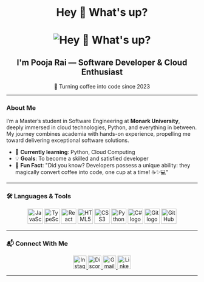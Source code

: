 
<!-- Waving Hand and Introduction Section -->
<h1 align="center">
  Hey <span class="wave">👋</span> What's up?
</h1>
<!--add->

<img align="right" alt="Coding" width="400" src="https://user-images.githubusercontent.com/113302094/211284885-f4291eef-88a6-48cb-a06e-28c3481a75b0.gif">

<p align="left"> <img src="https://komarev.com/ghpvc/?username=redoxangel&label=Profile%20views&color=0e75b6&style=flat" alt="redoxangel" /> </p>

<!-- Animated GIF Section -->
<h1 align="center">
  <img src="https://cdn.dribbble.com/users/331265/screenshots/2498700/ana-d-small.gif" alt="Hey 👋 What's up?" />
</h1>

<!-- Short Introduction Section -->
<h2 align="center">I'm Pooja Rai — Software Developer & Cloud Enthusiast</h2>

<p align="center">🚀 Turning coffee into code since 2023</p>

---

### About Me

I’m a Master’s student in Software Engineering at **Monark University**, deeply immersed in cloud technologies, Python, and everything in between. My journey combines academia with hands-on experience, propelling me toward delivering exceptional software solutions.

- 🌱 **Currently learning**: Python, Cloud Computing
- 💡 **Goals**: To become a skilled and satisfied developer
- 🎯 **Fun Fact**: "Did you know? Developers possess a unique ability: they magically convert coffee into code, one cup at a time! ☕✨💻"

---

### 🛠️ Languages & Tools

<div align="center">
  <img src="https://cdn.jsdelivr.net/gh/devicons/devicon/icons/javascript/javascript-original.svg" height="40" alt="JavaScript logo" />
  <img src="https://cdn.jsdelivr.net/gh/devicons/devicon/icons/typescript/typescript-original.svg" height="40" alt="TypeScript logo" />
  <img src="https://cdn.jsdelivr.net/gh/devicons/devicon/icons/react/react-original.svg" height="40" alt="React logo" />
  <img src="https://cdn.jsdelivr.net/gh/devicons/devicon/icons/html5/html5-original.svg" height="40" alt="HTML5 logo" />
  <img src="https://cdn.jsdelivr.net/gh/devicons/devicon/icons/css3/css3-original.svg" height="40" alt="CSS3 logo" />
  <img src="https://cdn.jsdelivr.net/gh/devicons/devicon/icons/python/python-original.svg" height="40" alt="Python logo" />
  <img src="https://cdn.jsdelivr.net/gh/devicons/devicon/icons/csharp/csharp-original.svg" height="40" alt="C# logo" />
  <img src="https://cdn.jsdelivr.net/gh/devicons/devicon/icons/git/git-original.svg" height="40" alt="Git logo" />
  <img src="https://cdn.jsdelivr.net/gh/devicons/devicon/icons/github/github-original-white.svg" height="40" alt="GitHub logo" />
</div>



---

### 📬 Connect With Me

<div align="center">
<a href="https://www.instagram.com/insta_poojarai?igsh=YzljYTk1ODg3Zg==" target="_blank">
  <img src="https://img.shields.io/static/v1?message=Instagram&logo=instagram&label=&color=E4405F&logoColor=white&labelColor=&style=for-the-badge" height="35" alt="Instagram Logo" />
</a>
<a href="https://discord.com/" target="_blank">
  <img src="https://img.shields.io/static/v1?message=Discord&logo=discord&label=&color=7289DA&logoColor=white&labelColor=&style=for-the-badge" height="35" alt="Discord Logo" />
</a>
<a href="mailto:poojarai1129@gmail.com">
  <img src="https://img.shields.io/static/v1?message=Gmail&logo=gmail&label=&color=D14836&logoColor=white&labelColor=&style=for-the-badge" height="35" alt="Gmail Logo" />
</a>
<a href="https://www.linkedin.com/in/sde-poojarai?utm_source=share&utm_campaign=share_via&utm_content=profile&utm_medium=android_app" target="_blank">
  <img src="https://img.shields.io/static/v1?message=LinkedIn&logo=linkedin&label=&color=0077B5&logoColor=white&labelColor=&style=for-the-badge" height="35" alt="LinkedIn Logo" />
</a>
</div>

---
